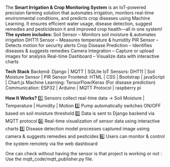 The **Smart Irrigation & Crop Monitoring System** is an IoT-powered precision farming solution that automates irrigation, monitors real-time environmental conditions, and predicts crop diseases using Machine Learning. It ensures efficient water usage, disease detection, suggest remedies and pesticideson it and improved crop health—all in one system!
**The system includes:**
Soil Sensor – Monitors soil moisture & automates irrigation
DHT11 Sensor – Measures temperature & humidity
PIR Sensor – Detects motion for security alerts
Crop Disease Prediction – Identifies diseases & suggests remedies
Camera Integration – Capture or upload images for analysis
Real-time Dashboard – Visualize data with interactive charts

**Tech Stack**
Backend: Django | MQTT | SQLite
IoT Sensors: DHT11 | Soil Moisture Sensor | PIR Sensor 
Frontend: HTML | CSS | Bootstrap | javaScript | Chart.js 
Machine Learning: TensorFlow/Keras (For disease prediction)
Communication: ESP32 | Arduino | MQTT Protocol | raspberry pi

**How It Works?**
1️⃣ Sensors collect real-time data → Soil Moisture | Temperature | Humidity | Motion
2️⃣ Pump automatically switches ON/OFF based on soil moisture threshold
3️⃣ Data is sent to Django backend via MQTT protocol
4️⃣ Real-time visualization of sensor data using interactive charts
5️⃣ Disease detection model processes captured image usimg camera & suggests remedies and pesticides
6️⃣ Users can monitor & control the system remotely via the web dashboard

One can check without having the sensor is that project is working or not : Use the mqtt_code/mqtt_publisher.py file.
